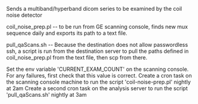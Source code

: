 Sends a multiband/hyperband dicom series to be examined by the coil noise detector

coil_noise_prep.pl -- to be run from GE scanning console, finds new mux sequence daily and exports its path to a text file.

pull_qaScans.sh -- Because the destination does not allow passwordless ssh, a script is run from the destination server to pull the paths defined in coil_noise_prep.pl from the text file, then scp from there.

Set the env variable 'CURRENT_EXAM_COUNT' on the scanning console. For any failures, first check that this value is correct.
Create a cron task on the scanning console machine to run the script 'coil-noise-prep.pl' nightly at 2am
Create a second cron task on the analysis server to run the script 'pull_qaScans.sh' nightly at 3am